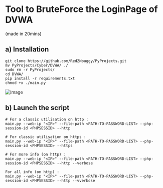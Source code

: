# Tool to BruteForce the LoginPage of DVWA
(made in 20mins)
## a) Installation

```
git clone https://github.com/RedZNouggy/PyProjects.git
mv PyProjects/Cyber/DVWA/ ./
sudo rm -r PyProjects/
cd DVWA/
pip install -r requirements.txt
chmod +x ./main.py
```
![image](https://github.com/RedZNouggy/PyProjects/assets/81537743/82fcfada-3280-4af7-b1c5-33fd758051f2)
## b) Launch the script

```
# For a classic utilisation on http :
main.py --web-ip "<IP>" --file-path <PATH-TO-PASSWORD-LIST> --php-session-id <PHPSESSID> --http

# For classic utilisation on https : 
main.py --web-ip "<IP>" --file-path <PATH-TO-PASSWORD-LIST> --php-session-id <PHPSESSID> --https

# For more info (on http) :
main.py --web-ip "<IP>" --file-path <PATH-TO-PASSWORD-LIST> --php-session-id <PHPSESSID> --http --verbose

For all info (on http) :
main.py --web-ip "<IP>" --file-path <PATH-TO-PASSWORD-LIST> --php-session-id <PHPSESSID> --http --vverbose

```
